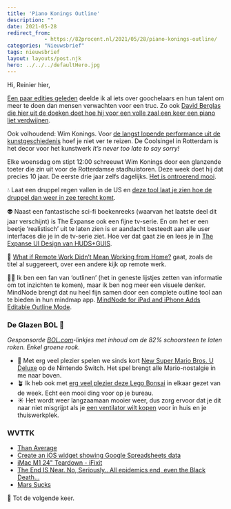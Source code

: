 ```yaml
---
title: 'Piano Konings Outline'
description: ""
date: 2021-05-28
redirect_from: 
            - https://82procent.nl/2021/05/28/piano-konings-outline/
categories: "Nieuwsbrief"
tags: nieuwsbrief	
layout: layouts/post.njk
hero: ../../../defaultHero.jpg
---
```

<!-- wp:paragraph -->

Hi, Reinier hier,

<!-- /wp:paragraph -->

<!-- wp:paragraph -->

[Een paar edities geleden](https://82procent.nl/2021/04/16/informatie-mars-doorploeteren/) deelde ik al iets over goochelaars en hun talent om meer te doen dan mensen verwachten voor een truc. Zo ook [David Berglas die hier uit de doeken doet hoe hij voor een volle zaal een keer een piano liet verdwijnen](https://www.youtube.com/watch?v=DI8sc_D86sg).

<!-- /wp:paragraph -->

<!-- wp:paragraph -->

Ook volhoudend: Wim Konings. Voor [de langst lopende performance uit de kunstgeschiedenis](https://www.volkskrant.nl/cultuur-media/nooit-te-laat-tien-jaar-performance-op-de-coolsingel~bf3cc4dc/) hoef je niet ver te reizen. De Coolsingel in Rotterdam is het decor voor het kunstwerk _It’s never too late to say sorry!_

<!-- /wp:paragraph -->

<!-- wp:paragraph -->

Elke woensdag om stipt 12:00 schreeuwt Wim Konings door een glanzende toeter die zin uit voor de Rotterdamse stadhuistoren. Deze week doet hij dat precies 10 jaar. De eerste drie jaar zelfs dagelijks. [Het is ontroerend mooi](https://www.youtube.com/watch?v=hlsuVUo41UU).

<!-- /wp:paragraph -->

<!-- wp:paragraph -->

💧 Laat een druppel regen vallen in de US en [deze tool laat je zien hoe de druppel dan weer in zee terecht komt](https://river-runner.samlearner.com).

<!-- /wp:paragraph -->

<!-- wp:paragraph -->

👽 Naast een fantastische sci-fi boekenreeks (waarvan het laatste deel dit jaar verschijnt) is The Expanse ook een fijne tv-serie. En om het er een beetje ‘realistisch’ uit te laten zien is er aandacht besteedt aan alle user interfaces die je in de tv-serie ziet. Hoe ver dat gaat zie en lees je in [The Expanse UI Design van HUDS+GUIS](https://www.hudsandguis.com/home/2021/theexpanse).

<!-- /wp:paragraph -->

<!-- wp:paragraph -->

🏡 [What if Remote Work Didn’t Mean Working from Home?](https://www.newyorker.com/culture/cultural-comment/remote-work-not-from-home) gaat, zoals de titel al suggereert, over een andere kijk op remote werk.

<!-- /wp:paragraph -->

<!-- wp:paragraph -->

👨‍💻 Ik ben een fan van ‘outlinen’ (het in geneste lijstjes zetten van informatie om tot inzichten te komen), maar ik ben nog meer een visuele denker. MindNode brengt dat nu heel fijn samen door een complete outline tool aan te bieden in hun mindmap app. [MindNode for iPad and iPhone Adds Editable Outline Mode](https://www.macstories.net/reviews/mindnode-for-ipad-and-iphone-adds-editable-outline-mode/).

<!-- /wp:paragraph -->

<!-- wp:heading {"level":3} -->

### De Glazen BOL 🔮

<!-- /wp:heading -->

<!-- wp:paragraph -->

_Gesponsorde [BOL.com](https://partner.bol.com/click/click?p=2&t=url&s=1066120&f=TXL&url=https%3A%2F%2Fwww.bol.com%2Fnl%2F&name=de%20winkel%20van%20ons%20allemaal)-linkjes met inhoud om de 82% schoorsteen te laten roken. Enkel groene rook._

<!-- /wp:paragraph -->

<!-- wp:list -->

- 👾 Met erg veel plezier spelen we sinds kort [New Super Mario Bros. U Deluxe](https://partner.bol.com/click/click?p=2&t=url&s=1066120&f=TXL&url=https%3A%2F%2Fwww.bol.com%2Fnl%2Fp%2Fnew-super-mario-bros-u-deluxe-switch%2F9200000099049834%2F&name=New%20Super%20Mario%20Bros.%20U%20Deluxe%20-%20Switch) op de Nintendo Switch. Het spel brengt alle Mario-nostalgie in me naar boven.
- 🪴 Ik heb ook met [erg veel plezier deze Lego Bonsai](https://partner.bol.com/click/click?p=2&t=url&s=1066120&f=TXL&url=https%3A%2F%2Fwww.bol.com%2Fnl%2Fp%2Flego-creator-expert-bonsaiboompje-10281%2F9300000015132313%2F&name=LEGO%20Creator%20Expert%20Bonsaiboompje%20-%2010281) in elkaar gezet van de week. Echt een mooi ding voor op je bureau.
- ☀️ Het wordt weer langzaamaan mooier weer, dus zorg ervoor dat je dit naar niet misgrijpt als je [een ventilator wilt kopen](https://partner.bol.com/click/click?p=2&t=url&s=1066120&f=TXL&url=https%3A%2F%2Fwww.bol.com%2Fnl%2Fp%2Fhoneywell-ht900e-vloerventilator-zwart%2F9000000011225124%2F&name=Honeywell%20HT900E%20-%20Vloerventilator%20-%20Zwart) voor in huis en je thuiswerkplek.

<!-- /wp:list -->

<!-- wp:heading {"level":3} -->

### WVTTK

<!-- /wp:heading -->

<!-- wp:list -->

- [Than Average](https://thanaverage.xyz/)
- [Create an iOS widget showing Google Spreadsheets data](https://medium.com/@mutsuda/create-an-ios-widget-showing-google-spreadsheets-data-856767a9447e)
- [iMac M1 24" Teardown - iFixit](https://www.ifixit.com/Teardown/iMac+M1+24-Inch+Teardown/142850?vgo_ee=XP76PkJ3cqFQBMbDP1/XFcsPXnZUjirThn/r9gCQ4XU=)
- [The End IS Near. No, Seriously.. All epidemics end, even the Black Death…](https://donaldgmcneiljr1954.medium.com/the-end-is-near-no-seriously-142683fb085e)
- [Mars Sucks](https://www.marssucks.com/)

<!-- /wp:list -->

<!-- wp:paragraph -->

👋 Tot de volgende keer.

<!-- /wp:paragraph -->
